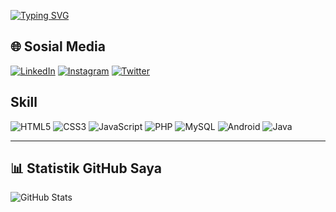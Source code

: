 [![Typing SVG](https://readme-typing-svg.demolab.com?font=Nunito&pause=1000&color=F7F7F7&width=435&lines=Hi%2C+There+i'm+MUHAMAD+ZULFIKAR)](https://git.io/typing-svg)

## 🌐 Sosial Media
[![LinkedIn](https://img.shields.io/badge/LinkedIn-blue?logo=linkedin&logoColor=white)](https://www.linkedin.com/in/nama-anda)
[![Instagram](https://img.shields.io/badge/Instagram-E4405F?logo=instagram&logoColor=white)](https://www.instagram.com/nama_anda)
[![Twitter](https://img.shields.io/badge/Twitter-1DA1F2?logo=twitter&logoColor=white)](https://twitter.com/nama_anda)
## Skill

 ![HTML5](https://img.shields.io/badge/HTML5-E34F26?logo=html5&logoColor=white)
 ![CSS3](https://img.shields.io/badge/CSS3-1572B6?logo=css3&logoColor=white)
 ![JavaScript](https://img.shields.io/badge/JavaScript-F7DF1E?logo=javascript&logoColor=black)
 ![PHP](https://img.shields.io/badge/PHP-777BB4?logo=php&logoColor=white)
 ![MySQL](https://img.shields.io/badge/MySQL-4479A1?logo=mysql&logoColor=white)
 ![Android](https://img.shields.io/badge/Android-3DDC84?logo=android&logoColor=white)
 ![Java](https://img.shields.io/badge/Java-007396?logo=java&logoColor=white)

---

## 📊 Statistik GitHub Saya
![GitHub Stats](https://github-readme-stats.vercel.app/api?username=mhmdzulfikar&show_icons=true&theme=radical)

